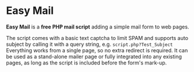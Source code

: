 # Easy Mail

**Easy Mail** is a **free PHP mail script** adding a simple mail form to web pages.

The script comes with a basic text captcha to limit SPAM and supports auto subject by calling it with a query string, e.g. `script.php?Test_Subject` Everything works from a single page, so no extra redirect is required. It can be used as a stand-alone mailer page or fully integrated into any existing pages, as long as the script is included before the form's mark-up.
